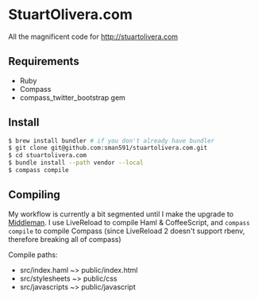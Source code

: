 StuartOlivera.com
=================
All the magnificent code for http://stuartolivera.com

Requirements
-----------------
* Ruby
* Compass
* compass_twitter_bootstrap gem

Install
-----------------
```bash
$ brew install bundler # if you don't already have bundler
$ git clone git@github.com:sman591/stuartolivera.com.git
$ cd stuartolivera.com
$ bundle install --path vendor --local
$ compass compile
```

Compiling
-----------------
My workflow is currently a bit segmented until I make the upgrade to [Middleman](http://middlemanapp.com/). I use LiveReload to compile Haml & CoffeeScript, and ```compass compile``` to compile Compass (since LiveReload 2 doesn't support rbenv, therefore breaking all of compass)

Compile paths:

* src/index.haml ~> public/index.html
* src/stylesheets ~> public/css
* src/javascripts ~> public/javascript
